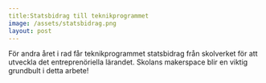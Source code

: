 ```yaml
---
title:Statsbidrag till teknikprogrammet
image: /assets/statsbidrag.png
layout: post
---
```


För andra året i rad får teknikprogrammet statsbidrag från skolverket för att utveckla det entreprenöriella lärandet.
Skolans makerspace blir en viktig grundbult i detta arbete!
